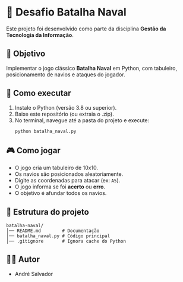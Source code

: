 # 🎯 Desafio Batalha Naval

Este projeto foi desenvolvido como parte da disciplina **Gestão da Tecnologia da Informação**.

## 📌 Objetivo
Implementar o jogo clássico **Batalha Naval** em Python, com tabuleiro, posicionamento de navios e ataques do jogador.

## 🚀 Como executar
1. Instale o Python (versão 3.8 ou superior).
2. Baixe este repositório (ou extraia o .zip).
3. No terminal, navegue até a pasta do projeto e execute:
   ```bash
   python batalha_naval.py
   ```

## 🎮 Como jogar
- O jogo cria um tabuleiro de 10x10.
- Os navios são posicionados aleatoriamente.
- Digite as coordenadas para atacar (ex: `A5`).
- O jogo informa se foi **acerto** ou **erro**.
- O objetivo é afundar todos os navios.

## 📂 Estrutura do projeto
```
batalha-naval/
│── README.md        # Documentação
│── batalha_naval.py # Código principal
│── .gitignore       # Ignora cache do Python
```

## 👨‍💻 Autor
- André Salvador
